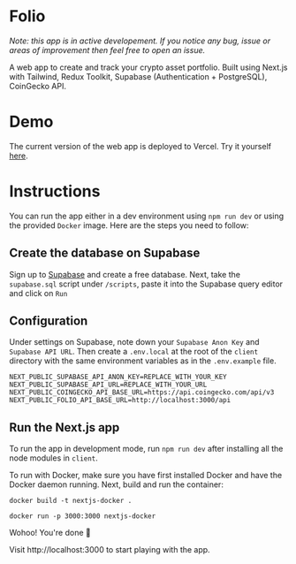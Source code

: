 # Folio

<em>Note: this app is in active developement. If you notice any bug, issue or areas of improvement then feel free to open an issue.</em>

A web app to create and track your crypto asset portfolio. Built using Next.js with Tailwind, Redux Toolkit, Supabase (Authentication + PostgreSQL), CoinGecko API.

# Demo

The current version of the web app is deployed to Vercel. Try it yourself [here](https://folio-kappa.vercel.app).

# Instructions

You can run the app either in a dev environment using `npm run dev` or using the provided `Docker` image. Here are the steps you need to follow:

## Create the database on Supabase

Sign up to [Supabase](https://supabase.com/) and create a free database. Next, take the `supabase.sql` script under `/scripts`, paste it into the Supabase query editor and click on `Run`

## Configuration

Under settings on Supabase, note down your `Supabase Anon Key` and `Supabase API URL`. Then create a `.env.local` at the root of the `client` directory with the same environment variables as in the `.env.example` file.

```console
NEXT_PUBLIC_SUPABASE_API_ANON_KEY=REPLACE_WITH_YOUR_KEY
NEXT_PUBLIC_SUPABASE_API_URL=REPLACE_WITH_YOUR_URL
NEXT_PUBLIC_COINGECKO_API_BASE_URL=https://api.coingecko.com/api/v3
NEXT_PUBLIC_FOLIO_API_BASE_URL=http://localhost:3000/api
```

## Run the Next.js app

To run the app in development mode, run `npm run dev` after installing all the node modules in `client`.

To run with Docker, make sure you have first installed Docker and have the Docker daemon running. Next, build and run the container:

```console
docker build -t nextjs-docker .
```

```console
docker run -p 3000:3000 nextjs-docker
```

Wohoo! You're done 🎉

Visit http://localhost:3000 to start playing with the app.
